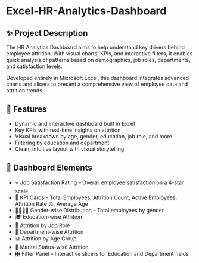 # Excel-HR-Analytics-Dashboard
## ✨ Project Description
The HR Analytics Dashboard aims to help understand key drivers behind employee attrition. With visual charts, KPIs, and interactive filters, it enables quick analysis of patterns based on demographics, job roles, departments, and satisfaction levels.

Developed entirely in Microsoft Excel, this dashboard integrates advanced charts and slicers to present a comprehensive view of employee data and attrition trends.

## 🧰 Features
* Dynamic and interactive dashboard built in Excel
* Key KPIs with real-time insights on attrition
* Visual breakdown by age, gender, education, job role, and more
* Filtering by education and department
* Clean, intuitive layout with visual storytelling

## 📌 Dashboard Elements
* ⭐ Job Satisfaction Rating – Overall employee satisfaction on a 4-star scale
* 📌 KPI Cards – Total Employees, Attrition Count, Active Employees, Attrition Rate %, Average Age
* 👨‍👩‍👧‍👦 Gender-wise Distribution – Total employees by gender
* 🎓 Education-wise Attrition
* 💼 Attrition by Job Role
* 🏢 Department-wise Attrition
* 📊 Attrition by Age Group
* 💍 Marital Status-wise Attrition
* 🎛️ Filter Panel – Interactive slicers for Education and Department fields





















